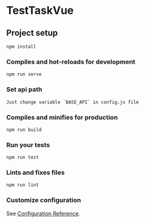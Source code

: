 # TestTaskVue

## Project setup
```
npm install
```

### Compiles and hot-reloads for development
```
npm run serve
```
### Set api path
```
Just change variable `BASE_API` in config.js file
```
### Compiles and minifies for production
```
npm run build
```

### Run your tests
```
npm run test
```

### Lints and fixes files
```
npm run lint
```

### Customize configuration
See [Configuration Reference](https://cli.vuejs.org/config/).
